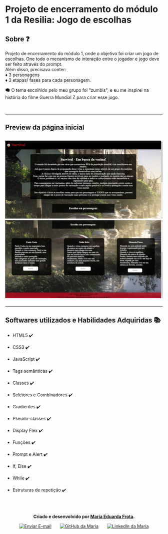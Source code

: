 # Projeto de encerramento do módulo 1 da Resilia: Jogo de escolhas 


<h2 id="sobre">Sobre ❓ </h2>
<p>Projeto de encerramento do módulo 1, onde o objetivo foi criar um jogo de escolhas.
 One todo o mecanismo de interação entre o jogador e jogo deve ser feito através do prompt. <br>
 Além disso, precisava conter:<br>
♦️ 3 personagens <br>
♦️ 3 etapas/ fases para cada personagem. <br>
  
 🗨️ O tema escolhido pelo meu grupo foi "zumbis", e eu me inspirei na história do filme Guerra Mundial Z para criar esse jogo. <br>

  <br>
 <hr>
  
  <h2><strong>Preview da página inicial</strong><h2>
<img src="./Imagens/Preview 1.jpeg">
<img src="./Imagens/Preview 2.jpeg">



<hr>

<h2 id="linguagens">Softwares utilizados e Habilidades Adquiridas  📚</h2>

- HTML5 ✔️
- CSS3 ✔️
- JavaScript ✔️
- Tags semânticas ✔️
- Classes ✔️
- Seletores e Combinadores ✔️
- Gradientes ✔️
- Pseudo-classes ✔️
- Display Flex ✔️
- Funções ✔️
- Prompt e Alert ✔️
- If, Else ✔️
- While ✔️
- Estruturas de repetição ✔️

  <br>
  <br>

<div id="autor" align="center">
  
  **Criado e desenvolvido por [Maria Eduarda Frota](https:/https://www.linkedin.com/in/maria-eduarda-frota/).**
  
  
  
 <div align="center"> 
  <a href="mailto:mariadamascenafrota@gmail.com"><img src="https://cdn-icons-png.flaticon.com/512/2525/2525737.png" height="40em" title="Enviar E-mail"></a>
   &nbsp;&nbsp;&nbsp;&nbsp;&nbsp;
  <a href="https://github.com/mariadfporto" target="_blank"><img src="https://cdn-icons-png.flaticon.com/512/733/733553.png" height="40em" title="GitHub da Maria"></a>
   &nbsp;&nbsp;&nbsp;&nbsp;&nbsp;
  <a href="https://www.linkedin.com/in/maria-eduarda-frota/" target="_blank"><img src="https://cdn-icons-png.flaticon.com/512/145/145807.png" height="40em" title="LinkedIn da Maria"></a>
  </div>
</div>

